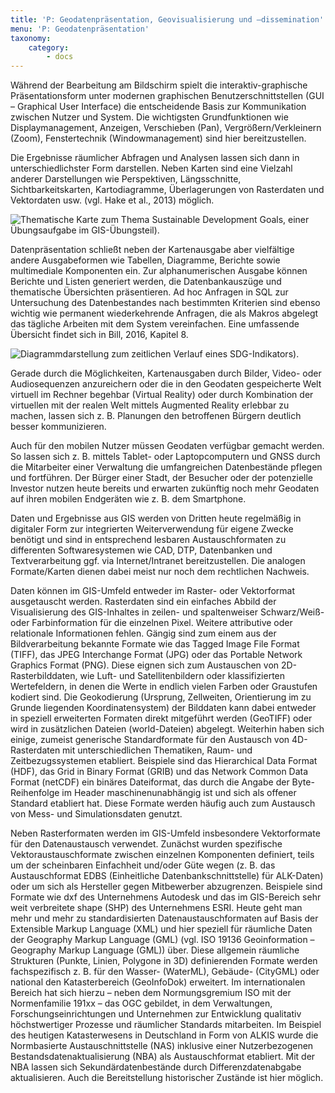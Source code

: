 ```yaml
---
title: 'P: Geodatenpräsentation, Geovisualisierung und –dissemination'
menu: 'P: Geodatenpräsentation'
taxonomy:
    category:
        - docs
---
```

Während der Bearbeitung am Bildschirm spielt die interaktiv-graphische Präsentationsform unter modernen graphischen Benutzerschnittstellen (GUI – Graphical User Interface) die entscheidende Basis zur Kommunikation zwischen Nutzer und System. Die wichtigsten Grundfunktionen wie Displaymanagement, Anzeigen, Verschieben (Pan), Vergrößern/Verkleinern (Zoom), Fenstertechnik (Windowmanagement) sind hier bereitzustellen.

Die Ergebnisse räumlicher Abfragen und Analysen lassen sich dann in unterschiedlichster Form darstellen. Neben Karten sind eine Vielzahl anderer Darstellungen wie Perspektiven, Längsschnitte, Sichtbarkeitskarten, Kartodiagramme, Überlagerungen von Rasterdaten und Vektordaten usw. (vgl. Hake et al., 2013) möglich. 

![](FinaleKarte.png?lightbox=800&resize=300&classes=caption "Thematische Karte zum Thema Sustainable Development Goals, einer Übungsaufgabe im GIS-Übungsteil).")

Datenpräsentation schließt neben der Kartenausgabe aber vielfältige andere Ausgabeformen wie Tabellen, Diagramme, Berichte sowie multimediale Komponenten ein. Zur alphanumerischen Ausgabe können Berichte und Listen generiert werden, die Datenbankauszüge und thematische Übersichten präsentieren. Ad hoc Anfragen in SQL zur Untersuchung des Datenbestandes nach bestimmten Kriterien sind ebenso wichtig wie permanent wiederkehrende Anfragen, die als Makros abgelegt das tägliche Arbeiten mit dem System vereinfachen. Eine umfassende Übersicht findet sich in Bill, 2016, Kapitel 8.

![](Diagramm.png?lightbox=800&resize=300&classes=caption "Diagrammdarstellung zum zeitlichen Verlauf eines SDG-Indikators).")

Gerade durch die Möglichkeiten, Kartenausgaben durch Bilder, Video- oder Audiosequenzen anzureichern oder die in den Geodaten gespeicherte Welt virtuell im Rechner begehbar (Virtual Reality) oder durch Kombination der virtuellen mit der realen Welt mittels Augmented Reality erlebbar zu machen, lassen sich z. B. Planungen den betroffenen Bürgern deutlich besser kommunizieren.

Auch für den mobilen Nutzer müssen Geodaten verfügbar gemacht werden. So lassen sich z. B. mittels Tablet- oder Laptopcomputern und GNSS durch die Mitarbeiter einer Verwaltung die umfangreichen Datenbestände pflegen und fortführen. Der Bürger einer Stadt, der Besucher oder der potenzielle Investor nutzen heute bereits und erwarten zukünftig noch mehr Geodaten auf ihren mobilen Endgeräten wie z. B. dem Smartphone.

Daten und Ergebnisse aus GIS werden von Dritten heute regelmäßig in digitaler Form zur integrierten Weiterverwendung für eigene Zwecke benötigt und sind in entsprechend lesbaren Austauschformaten zu differenten Softwaresystemen wie CAD, DTP, Datenbanken und Textverarbeitung ggf. via Internet/Intranet bereitzustellen. Die analogen Formate/Karten dienen dabei meist nur noch dem rechtlichen Nachweis.

Daten können im GIS-Umfeld entweder im Raster- oder Vektorformat ausgetauscht werden. Rasterdaten sind ein einfaches Abbild der Visualisierung des GIS-Inhaltes in zeilen- und spaltenweiser Schwarz/Weiß- oder Farbinformation für die einzelnen Pixel. Weitere attributive oder relationale Informationen fehlen. Gängig sind zum einem aus der Bildverarbeitung bekannte Formate wie das Tagged Image File Format (TIFF), das JPEG Interchange Format (JPG) oder das Portable Network Graphics Format (PNG). Diese eignen sich zum Austauschen von 2D-Rasterbilddaten, wie Luft- und Satellitenbildern oder klassifizierten Wertefeldern, in denen die Werte in endlich vielen Farben oder Graustufen kodiert sind. Die Geokodierung (Ursprung, Zellweiten, Orientierung im zu Grunde liegenden Koordinatensystem) der Bilddaten kann dabei entweder in speziell erweiterten Formaten direkt mitgeführt werden (GeoTIFF) oder wird in zusätzlichen Dateien (world-Dateien) abgelegt. Weiterhin haben sich einige, zumeist generische Standardformate für den Austausch von 4D-Rasterdaten mit unterschiedlichen Thematiken, Raum- und Zeitbezugssystemen etabliert. Beispiele sind das Hierarchical Data Format (HDF), das Grid in Binary Format (GRIB) und das Network Common Data Format (netCDF) ein binäres Dateiformat, das durch die Angabe der Byte-Reihenfolge im Header maschinenunabhängig ist und sich als  offener Standard  etabliert hat. Diese Formate werden häufig auch zum Austausch von Mess- und Simulationsdaten genutzt.

Neben Rasterformaten werden im GIS-Umfeld insbesondere Vektorformate für den Datenaustausch verwendet. Zunächst wurden spezifische Vektoraustauschformate zwischen einzelnen Komponenten definiert, teils um der scheinbaren Einfachheit und/oder Güte wegen (z. B. das Austauschformat EDBS (Einheitliche Datenbankschnittstelle) für ALK-Daten) oder um sich als Hersteller gegen Mitbewerber abzugrenzen. Beispiele sind Formate wie dxf des Unternehmens Autodesk und das im GIS-Bereich sehr weit verbreitete shape (SHP) des Unternehmens ESRI. Heute geht man mehr und mehr zu standardisierten Datenaustauschformaten auf Basis der Extensible Markup Language (XML) und hier speziell für räumliche Daten der Geography Markup Language (GML) (vgl. ISO 19136 Geoinformation – Geography Markup Language (GML)) über. Diese allgemein räumliche Strukturen (Punkte, Linien, Polygone in 3D) definierenden Formate werden fachspezifisch z. B. für den Wasser- (WaterML), Gebäude- (CityGML) oder national den Katasterbereich (GeoInfoDok) erweitert. Im internationalen Bereich hat sich hierzu – neben dem Normungsgremium ISO mit der Normenfamilie 191xx – das OGC gebildet, in dem Verwaltungen, Forschungseinrichtungen und Unternehmen zur Entwicklung qualitativ höchstwertiger Prozesse und räumlicher Standards mitarbeiten. Im Beispiel des heutigen Katasterwesens in Deutschland in Form von ALKIS wurde die Normbasierte Austauschnittstelle (NAS) inklusive einer Nutzerbezogenen Bestandsdatenaktualisierung (NBA) als Austauschformat etabliert. Mit der NBA lassen sich Sekundärdatenbestände durch Differenzdatenabgabe aktualisieren. Auch die Bereitstellung historischer Zustände ist hier möglich.
